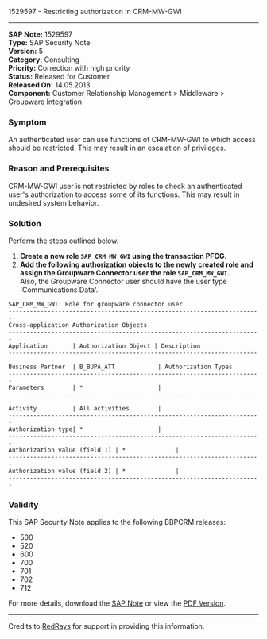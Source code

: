 1529597 - Restricting authorization in CRM-MW-GWI

---

**SAP Note:** 1529597  
**Type:** SAP Security Note  
**Version:** 5  
**Category:** Consulting  
**Priority:** Correction with high priority  
**Status:** Released for Customer  
**Released On:** 14.05.2013  
**Component:** Customer Relationship Management > Middleware > Groupware Integration  

### Symptom

An authenticated user can use functions of CRM-MW-GWI to which access should be restricted. This may result in an escalation of privileges.

### Reason and Prerequisites

CRM-MW-GWI user is not restricted by roles to check an authenticated user's authorization to access some of its functions. This may result in undesired system behavior.

### Solution

Perform the steps outlined below.

1. **Create a new role `SAP_CRM_MW_GWI` using the transaction PFCG.**
2. **Add the following authorization objects to the newly created role and assign the Groupware Connector user the role `SAP_CRM_MW_GWI`.**  
   Also, the Groupware Connector user should have the user type 'Communications Data'.

```plaintext
SAP_CRM_MW_GWI: Role for groupware connector user
-----------------------------------------------------------------------
Cross-application Authorization Objects
-----------------------------------------------------------------------
Application       | Authorization Object | Description
-----------------------------------------------------------------------
Business Partner  | B_BUPA_ATT            | Authorization Types
-----------------------------------------------------------------------
Parameters        | *                     |
-----------------------------------------------------------------------
Activity          | All activities        |
-----------------------------------------------------------------------
Authorization type| *                     |
-----------------------------------------------------------------------
Authorization value (field 1) | *              |
-----------------------------------------------------------------------
Authorization value (field 2) | *              |
-----------------------------------------------------------------------
```

### Validity

This SAP Security Note applies to the following BBPCRM releases:

- 500
- 520
- 600
- 700
- 701
- 702
- 712

For more details, download the [SAP Note](https://notesdownloads.sap.com/note/0040000009071942017) or view the [PDF Version](https://userapps.support.sap.com/sap/support/sfm/notes/print/0001529597?language=en-US&token=FBE55FC0E8226CE862B3E4131BD17CF5).

---

Credits to [RedRays](https://redrays.io) for support in providing this information.